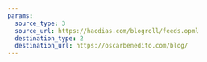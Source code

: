 ```yaml
---
params:
  source_type: 3
  source_url: https://hacdias.com/blogroll/feeds.opml
  destination_type: 2
  destination_url: https://oscarbenedito.com/blog/
---
```

